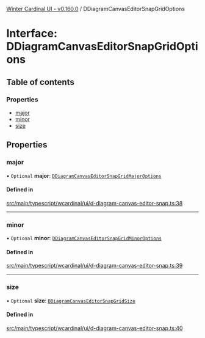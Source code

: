 [Winter Cardinal UI - v0.160.0](../index.md) / DDiagramCanvasEditorSnapGridOptions

# Interface: DDiagramCanvasEditorSnapGridOptions

## Table of contents

### Properties

- [major](DDiagramCanvasEditorSnapGridOptions.md#major)
- [minor](DDiagramCanvasEditorSnapGridOptions.md#minor)
- [size](DDiagramCanvasEditorSnapGridOptions.md#size)

## Properties

### major

• `Optional` **major**: [`DDiagramCanvasEditorSnapGridMajorOptions`](DDiagramCanvasEditorSnapGridMajorOptions.md)

#### Defined in

[src/main/typescript/wcardinal/ui/d-diagram-canvas-editor-snap.ts:38](https://github.com/winter-cardinal/winter-cardinal-ui/blob/v0.160.0/src/main/typescript/wcardinal/ui/d-diagram-canvas-editor-snap.ts#L38)

___

### minor

• `Optional` **minor**: [`DDiagramCanvasEditorSnapGridMinorOptions`](DDiagramCanvasEditorSnapGridMinorOptions.md)

#### Defined in

[src/main/typescript/wcardinal/ui/d-diagram-canvas-editor-snap.ts:39](https://github.com/winter-cardinal/winter-cardinal-ui/blob/v0.160.0/src/main/typescript/wcardinal/ui/d-diagram-canvas-editor-snap.ts#L39)

___

### size

• `Optional` **size**: [`DDiagramCanvasEditorSnapGridSize`](../index.md#ddiagramcanvaseditorsnapgridsize)

#### Defined in

[src/main/typescript/wcardinal/ui/d-diagram-canvas-editor-snap.ts:40](https://github.com/winter-cardinal/winter-cardinal-ui/blob/v0.160.0/src/main/typescript/wcardinal/ui/d-diagram-canvas-editor-snap.ts#L40)
